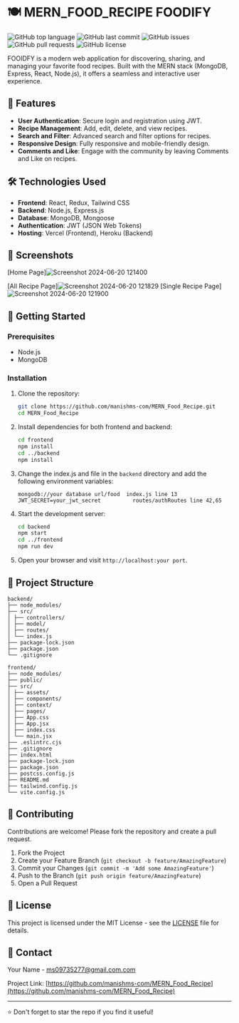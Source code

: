 ﻿# 🍽️ MERN_FOOD_RECIPE FOODIFY

![GitHub top language](https://img.shields.io/github/languages/top/manishms-com/MERN_FOOD_RECIPE)
![GitHub last commit](https://img.shields.io/github/last-commit/manishms-com/MERN_FOOD_RECIPE)
![GitHub issues](https://img.shields.io/github/issues/manishms-com/MERN_FOOD_RECIPE)
![GitHub pull requests](https://img.shields.io/github/issues-pr/manishms-com/MERN_FOOD_RECIPE)
![GitHub license](https://img.shields.io/github/license/manishms-com/MERN_FOOD_RECIPE)

FOOIDFY is a modern web application for discovering, sharing, and managing your favorite food recipes. Built with the MERN stack (MongoDB, Express, React, Node.js), it offers a seamless and interactive user experience.

## 🌟 Features

- **User Authentication**: Secure login and registration using JWT.
- **Recipe Management**: Add, edit, delete, and view recipes.
- **Search and Filter**: Advanced search and filter options for recipes.
- **Responsive Design**: Fully responsive and mobile-friendly design.
- **Comments and Like**: Engage with the community by leaving Comments and Like on recipes.

## 🛠️ Technologies Used

- **Frontend**: React, Redux, Tailwind CSS
- **Backend**: Node.js, Express.js
- **Database**: MongoDB, Mongoose
- **Authentication**: JWT (JSON Web Tokens)
- **Hosting**: Vercel (Frontend), Heroku (Backend)

## 📸 Screenshots

[Home Page]![Screenshot 2024-06-20 121400](https://github.com/manishms-com/MERN_Food_Recipe/assets/141921608/44ed7fec-a4ea-4134-8961-f3c120fcee1e)

[All Recipe Page]![Screenshot 2024-06-20 121829](https://github.com/manishms-com/MERN_Food_Recipe/assets/141921608/60497ff5-471b-483d-8f04-6890f984c665)
[Single Recipe Page]![Screenshot 2024-06-20 121900](https://github.com/manishms-com/MERN_Food_Recipe/assets/141921608/a31a5e19-e87b-4e82-a760-1d418f9ed37d)

## 🚀 Getting Started

### Prerequisites

- Node.js
- MongoDB

### Installation

1. Clone the repository:

   ```bash
   git clone https://github.com/manishms-com/MERN_Food_Recipe.git
   cd MERN_Food_Recipe
   ```

2. Install dependencies for both frontend and backend:

   ```bash
   cd frontend
   npm install
   cd ../backend
   npm install
   ```

3. Change the index.js and file in the `backend` directory and add the following environment variables:

   ```env
   mongodb://your database url/food  index.js line 13
   JWT_SECRET=your_jwt_secret          routes/authRoutes line 42,65
   ```

4. Start the development server:

   ```bash
   cd backend
   npm start
   cd ../frontend
   npm run dev
   ```

5. Open your browser and visit `http://localhost:your port`.

## 📂 Project Structure

```
backend/
├── node_modules/
├── src/
│ ├── controllers/
│ ├── model/
│ ├── routes/
│ └── index.js
├── package-lock.json
├── package.json
└── .gitignore

frontend/
├── node_modules/
├── public/
├── src/
│ ├── assets/
│ ├── components/
│ ├── context/
│ ├── pages/
│ ├── App.css
│ ├── App.jsx
│ ├── index.css
│ └── main.jsx
├── .eslintrc.cjs
├── .gitignore
├── index.html
├── package-lock.json
├── package.json
├── postcss.config.js
├── README.md
├── tailwind.config.js
└── vite.config.js
```

## 🤝 Contributing

Contributions are welcome! Please fork the repository and create a pull request.

1. Fork the Project
2. Create your Feature Branch (`git checkout -b feature/AmazingFeature`)
3. Commit your Changes (`git commit -m 'Add some AmazingFeature'`)
4. Push to the Branch (`git push origin feature/AmazingFeature`)
5. Open a Pull Request

## 📄 License

This project is licensed under the MIT License - see the [LICENSE](LICENSE) file for details.

## 💬 Contact

Your Name - [ms09735277@gmail.com.com](mailto:ms09735277@gmail.com)

Project Link: [https://github.com/manishms-com/MERN_Food_Recipe](https://github.com/manishms-com/MERN_Food_Recipe)

---

⭐️ Don't forget to star the repo if you find it useful!
